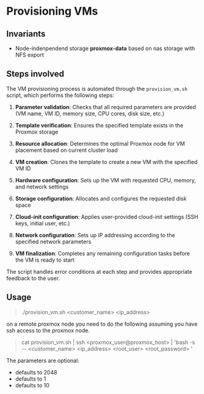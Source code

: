 # Provisioning VMs

## Invariants

- Node-indenpendend storage **proxmox-data** based on nas storage with NFS export

## Steps involved

The VM provisioning process is automated through the `provision_vm.sh` script, which performs the following steps:

1. **Parameter validation**: Checks that all required parameters are provided (VM name, VM ID, memory size, CPU cores, disk size, etc.)

2. **Template verification**: Ensures the specified template exists in the Proxmox storage

3. **Resource allocation**: Determines the optimal Proxmox node for VM placement based on current cluster load

4. **VM creation**: Clones the template to create a new VM with the specified VM ID

5. **Hardware configuration**: Sets up the VM with requested CPU, memory, and network settings

6. **Storage configuration**: Allocates and configures the requested disk space

7. **Cloud-init configuration**: Applies user-provided cloud-init settings (SSH keys, initial user, etc.)

8. **Network configuration**: Sets up IP addressing according to the specified network parameters

9. **VM finalization**: Completes any remaining configuration tasks before the VM is ready to start

The script handles error conditions at each step and provides appropriate feedback to the user.

## Usage

> ./provision_vm.sh <customer_name> <ip_address> <memory in MB> <cpu> <disk in GB>

on a remote proxmox node you need to do the following assuming you have ssh access to the proxmox node.

> cat provision_vm.sh | ssh <proxmox_user@proxmox_host> | 'bash -s -- <customer_name> <ip_address> <root_user> <root_password> <memory in MB> <cpu> <disk in GB>'

The parameters are optional:

- <memory in MB> defaults to 2048
- <cpu> defaults to 1
- <disk in GB> defaults to 10

